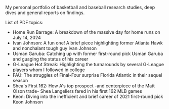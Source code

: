 My personal portfolio of basketball and baseball research studies, deep dives and general reports on findings.

List of PDF topics:
- Home Run Barrage: A breakdown of the massive day for home runs on July 14, 2024
- Ivan Johnson: A fun one! A brief piece highlighting former Atlanta Hawk and nonchalant tough guy Ivan Johnson
- Usman Garuba: Catching up with former first-round pick Usman Garuba and guaging the status of his career
- G-League Hot Streak: Highlighting the turnarounds by several G-League players whom I followed in college
- FAU: The struggles of Final-Four surprise Florida Atlantic in their sequel season
- Shea's First 162: How A's top prospect -and centerpiece of the Matt Olson trade- Shea Langeliers fared in his first 162 MLB games
- Keon: Diving into the inefficient and brief career of 2021 first-round pick Keon Johnson
